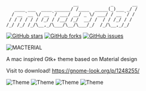 ```
                         __            _       __
   ____ ___  ____ ______/ /____  _____(_)___ _/ /
  / __ `__ \/ __ `/ ___/ __/ _ \/ ___/ / __ `/ / 
 / / / / / / /_/ / /__/ /_/  __/ /  / / /_/ / /  
/_/ /_/ /_/\__,_/\___/\__/\___/_/  /_/\__,_/_/   
```
[![GitHub stars](https://img.shields.io/github/stars/UROP-X/macterial)](https://github.com/UROP-X/macterial/stargazers)
[![GitHub forks](https://img.shields.io/github/forks/UROP-X/macterial)](https://github.com/UROP-X/macterial/network)
[![GitHub issues](https://img.shields.io/github/issues/UROP-X/macterial)](https://github.com/UROP-X/macterial/issues)

![MACTERIAL](https://cn.opendesktop.org/cache/85x85-crop/img/5/0/f/6/842afc8485cce7dea1a543cdb66c9e85c4b4.jpg)



A mac inspired Gtk+ theme based on Material design

Visit to download!
https://gnome-look.org/p/1248255/

![Theme](https://cn.opendesktop.org/img/d/2/2/1/c8391836144f2089bf5cd802fb5f1691568a.png)
![Theme](https://cn.opendesktop.org/img/2/5/3/d/dcabc0803f6fc5fe380c1295fa23690ad271.png)
![Theme](https://cn.opendesktop.org/img/9/7/d/2/5cd2a213e377e2db02b97deed8ecc5d3e514.png)
![Theme](https://cn.opendesktop.org/img/2/d/8/5/fee149bf0925e0efc45d469c7c98729997b6.png)
